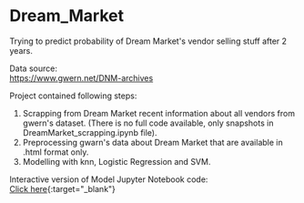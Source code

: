 # Dream_Market

Trying to predict probability of Dream Market's vendor selling stuff after 2 years.

Data source:<br/>
https://www.gwern.net/DNM-archives

Project contained following steps:
  1. Scrapping from Dream Market recent information about all vendors from gwern's dataset. (There is no full code available, only snapshots in DreamMarket_scrapping.ipynb file).
  2. Preprocessing gwarn's data about Dream Market that are available in .html format only.
  3. Modelling with knn, Logistic Regression and SVM.

Interactive version of Model Jupyter Notebook code: <br/>
[Click here](https://hub.mybinder.org/user/stanislawsmyl-dream_market-5kb1avws/tree
){:target="_blank"}

